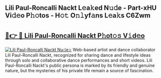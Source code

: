 ## Lili Paul-Roncalli Nackt L𝚎a𝚔ed N𝚞𝚍e - Part-xHU Vi𝚍𝚎o P𝚑𝚘tos - H𝚘𝚝 O𝚗𝚕yf𝚊ns L𝚎a𝚔s C6Zwm

# <h2><a href="http://kfare5.oniu.top/?m=Lili+Paul-Roncalli+Nackt">🔗👉 🔴 Lili Paul-Roncalli Nackt P𝚑ot𝚘𝚜 V𝚒d𝚎o</a></h2>

[![Lili Paul-Roncalli Nackt Nu𝚍e𝚜](https://i.imgur.com/0qMVB7G.gif)](http://kfare5.oniu.top/?m=Lili+Paul-Roncalli+Nackt)
Web-based artist and dance collaborator Lili Paul-Roncalli Nackt, recognized for sharing dance and lifestyle ideas through solo and collaborative dance performances and short videos. Lili Paul-Roncalli Nackt's public persona is marked by its friendly and genuine nature, but the mysteries of his private life remain a source of fascination.  
